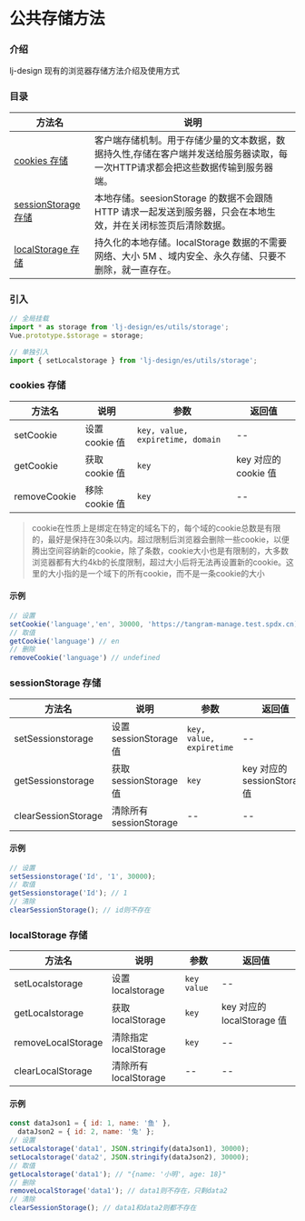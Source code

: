 # 公共存储方法

### 介绍

lj-design 现有的浏览器存储方法介绍及使用方式

### 目录

| 方法名 | 说明  |
| ------- | ------ |
| <a href="/#/utils#cookies-cun-chu">cookies 存储</a> |  客户端存储机制。用于存储少量的文本数据，数据持久性,存储在客户端并发送给服务器读取，每一次HTTP请求都会把这些数据传输到服务器端。|
| <a href="/#/utils#sessionstoragecun-chu">sessionStorage 存储</a> | 本地存储。seesionStorage 的数据不会跟随 HTTP 请求一起发送到服务器，只会在本地生效，并在关闭标签页后清除数据。 |
| <a href="/#/utils#localstoragecun-chu">localStorage 存储</a> | 持久化的本地存储。localStorage 数据的不需要网络、大小 5M 、域内安全、永久存储、只要不删除，就一直存在。 |

### 引入

```javascript
// 全局挂载
import * as storage from 'lj-design/es/utils/storage';
Vue.prototype.$storage = storage;

// 单独引入
import { setLocalstorage } from 'lj-design/es/utils/storage';
```

### cookies 存储

| 方法名       | 说明           | 参数                             | 返回值               |
| ------------ | -------------- | -------------------------------- | -------------------- |
| setCookie    | 设置 cookie 值 | `key, value, expiretime, domain` | --                   |
| getCookie    | 获取 cookie 值 | `key`                            | key 对应的 cookie 值 |
| removeCookie | 移除 cookie 值 | `key`                            | --                   |

> cookie在性质上是绑定在特定的域名下的，每个域的cookie总数是有限的，最好是保持在30条以内。超过限制后浏览器会删除一些cookie，以便腾出空间容纳新的cookie，除了条数，cookie大小也是有限制的，大多数浏览器都有大约4kb的长度限制，超过大小后将无法再设置新的cookie。这里的大小指的是一个域下的所有cookie，而不是一条cookie的大小

#### 示例

```javascript
// 设置
setCookie('language','en', 30000, 'https://tangram-manage.test.spdx.cn)
// 取值
getCookie('language') // en
// 删除
removeCookie('language') // undefined

```

### sessionStorage 存储

| 方法名              | 说明                    | 参数                     | 返回值                       |
| ------------------- | ----------------------- | ------------------------ | ---------------------------- |
| setSessionstorage   | 设置 sessionStorage 值  | `key, value, expiretime` | --                           |
| getSessionstorage   | 获取 sessionStorage 值  | `key`                    | key 对应的 sessionStorage 值 |
| clearSessionStorage | 清除所有 sessionStorage | --                       | --                           |

#### 示例

```javascript
// 设置
setSessionstorage('Id', '1', 30000);
// 取值
getSessionstorage('Id'); // 1
// 清除
clearSessionStorage(); // id则不存在
```

### localStorage 存储

| 方法名             | 说明                  | 参数          | 返回值                     |
| ------------------ | --------------------- | ------------- | -------------------------- |
| setLocalstorage    | 设置 localstorage     | `key` `value` | --                         |
| getLocalstorage    | 获取 localStorage     | `key`         | key 对应的 localStorage 值 |
| removeLocalStorage | 清除指定 localStorage | `key`         | --                         |
| clearLocalStorage  | 清除所有 localStorage | --            | --                         |

#### 示例

```javascript
const dataJson1 = { id: 1, name: '鱼' },
  dataJson2 = { id: 2, name: '兔' };
// 设置
setLocalstorage('data1', JSON.stringify(dataJson1), 30000);
setLocalstorage('data2', JSON.stringify(dataJson2), 30000);
// 取值
getLocalstorage('data1'); // "{name: '小明', age: 18}"
// 删除
removeLocalStorage('data1'); // data1则不存在，只剩data2
// 清除
clearSessionStorage(); // data1和data2则都不存在
```
